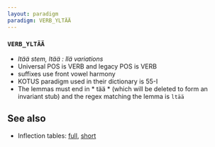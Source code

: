 ```yaml
---
layout: paradigm
paradigm: VERB_YLTÄÄ
---
```

### ` VERB_YLTÄÄ `

* _ltää stem, ltää : llä variations_
* Universal POS is VERB and legacy POS is VERB
* suffixes use front vowel harmony
* KOTUS paradigm used in their dictionary is 55-I
* The lemmas must end in * tää * (which will be deleted to form an invariant stub) and the regex matching the lemma is ` ltää `

## See also

* Inflection tables: [full](gen/Y/yltää.html), [short](gen/Y/yltää_wikt.html)

